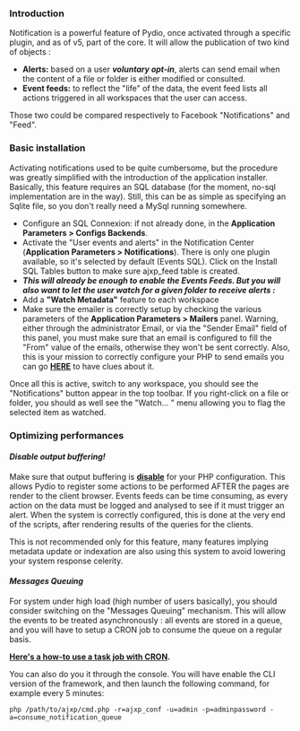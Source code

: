 ### Introduction
Notification is a powerful feature of Pydio, once activated through a specific plugin, and as of v5, part of the core. It will allow the publication of two kind of objects :

+ **Alerts:** based on a user **_voluntary opt-in_**, alerts can send email when the content of a file or folder is either modified or consulted.
+ **Event feeds:** to reflect the "life" of the data, the event feed lists all actions triggered in all workspaces that the user can access.

Those two could be compared respectively to Facebook "Notifications" and "Feed".

### Basic installation
Activating notifications used to be quite cumbersome, but the procedure was greatly simplified with the introduction of the application installer. Basically, this feature requires an SQL database (for the moment, no-sql implementation are in the way). Still, this can be as simple as specifying an Sqlite file, so you don't really need a MySql running somewhere.

+ Configure an SQL Connexion: if not already done, in the **Application Parameters > Configs Backends**.
+ Activate the "User events and alerts" in the Notification Center (**Application Parameters > Notifications**). There is only one plugin available, so it's selected by default (Events SQL). Click on the Install SQL Tables button to make sure ajxp_feed table is created.
+ **_This will already be enough to enable the Events Feeds.  But you will also want to let the user watch for a given folder to receive alerts :_**
+ Add a **"Watch Metadata"** feature to each workspace
+ Make sure the emailer is correctly setup by checking the various parameters of the **Application Parameters > Mailers** panel. Warning, either through the administrator Email, or via the "Sender Email" field of this panel, you must make sure that an email is configured to fill the "From" value of the emails, otherwise they won't be sent correctly. Also, this is your mission to correctly configure your PHP to send emails you can go **[HERE](https://pydio.com/en/docs/kb/plugins/setting-emailers)** to have clues about it.

Once all this is active, switch to any workspace, you should see the "Notifications" button appear in the top toolbar. If you right-click on a file or folder, you should as well see the "Watch... " menu allowing you to flag the selected item as watched.

### Optimizing performances
#### _Disable output buffering!_

Make sure that output buffering is **[disable](https://pydio.com/en/docs/v8/troubleshooting)** for your PHP configuration. This allows Pydio to register some actions to be performed AFTER the pages are render to the client browser. Events feeds can be time consuming, as every action on the data must be logged and analysed to see if it must trigger an alert. When the system is correctly configured, this is done at the very end of the scripts, after rendering results of the queries for the clients.

This is not recommended only for this feature, many features implying metadata update or indexation are also using this system to avoid lowering your system response celerity.

#### _Messages Queuing_

For system under high load (high number of users basically), you should consider switching on the "Messages Queuing" mechanism. This will allow the events to be treated asynchronously : all events are stored in a queue, and you will have to setup a CRON job to consume the queue on a regular basis.

**[Here's a how-to use a task job with CRON](https://pydio.com/en/docs/kb/plugins/using-tasks-scheduler).**


You can also do you it through the console. You will have enable the CLI version of the framework, and then launch the following command, for example every 5 minutes:

`php /path/to/ajxp/cmd.php -r=ajxp_conf -u=admin -p=adminpassword -a=consume_notification_queue`
